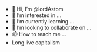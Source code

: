 - 👋 Hi, I’m @lordAstom
- 👀 I’m interested in ...
- 🌱 I’m currently learning ...
- 💞️ I’m looking to collaborate on ...
- 📫 How to reach me ...
- Long live capitalism
<!---
lordAstom/lordAstom is a ✨ special ✨ repository because its `README.md` (this file) appears on your GitHub profile.
You can click the Preview link to take a look at your changes.
--->
